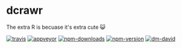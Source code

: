 # dcrawr

The extra R is becuase it's extra cute 😺

[![travis][travis.svg]][travis.link]
[![appveyor][appveyor.svg]][appveyor.link]
[![npm-downloads][npm-downloads.svg]][npm.link]
[![npm-version][npm-version.svg]][npm.link]
[![dm-david][dm-david.svg]][dm-david.link]

[travis.svg]: https://travis-ci.org/catdad/dcrawr.svg?branch=master
[travis.link]: https://travis-ci.org/catdad/dcrawr
[appveyor.svg]: https://ci.appveyor.com/api/projects/status/github/catdad/dcrawr?branch=master&svg=true
[appveyor.link]: https://ci.appveyor.com/project/catdad/dcrawr
[npm-downloads.svg]: https://img.shields.io/npm/dm/dcrawr.svg
[npm.link]: https://www.npmjs.com/package/dcrawr
[npm-version.svg]: https://img.shields.io/npm/v/dcrawr.svg
[dm-david.svg]: https://david-dm.org/catdad/dcrawr.svg
[dm-david.link]: https://david-dm.org/catdad/dcrawr
